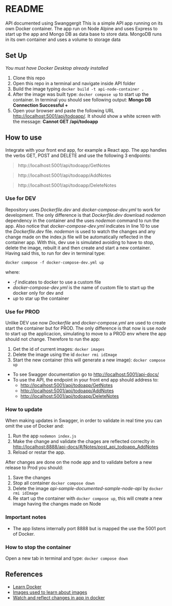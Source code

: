 # README

API documented using Swanggergit
This is a simple API app running on its own Docker container. The app run on Node Alpine and uses Express to start up the app and Mongo DB as data base to store data.
MongoDB runs in its own container and uses a volume to storage data

## Set Up

_You must have Docker Desktop already installed_

1. Clone this repo
2. Open this repo in a terminal and navigate inside API folder
3. Build the image typing `docker build -t api-node-container .`
4. After the image was built type: `docker compose up` to start up the container. In terminal you should see following output:
   **Mongo DB Connection Successful +**
5. Open your browser and paste the following URL [http://localhost:5001/api/todoapp/](http://localhost:5001/api/todoapp/). It should show a white screen with the message:
   **Cannot GET /api/todoapp**

## How to use

Integrate with your front end app, for example a React app. The app handles the verbs GET, POST and DELETE and use the following 3 endpoints:

> http://localhost:5001/api/todoapp/GetNotes

> http://localhost:5001/api/todoapp/AddNotes

> http://localhost:5001/api/todoapp/DeleteNotes

### Use for DEV

Repository uses _Dockerfile.dev_ and _docker-compose-dev.yml_ to work for development. The only difference is that _Dockerfile.dev_ download _nodemon_ dependency in the container and the uses _nodemon_ command to run the app. Also notice that _docker-compose-dev.yml_ indicates in line 10 to use the _Dockerfile.dev_ file.
_nodemon_ is used to watch the changes and any change made on the index.js file will be automatically reflected in the container app. With this, dev use is simulated avoiding to have to stop, delete the image, rebuilt it and then create and start a new container.
Having said this, to run for dev in terminal type:

`docker compose -f docker-compose-dev.yml up`

where:

- _-f_ indicates to docker to use a custom file
- _docker-compose-dev.yml_ is the name of custom file to start up the docker only for dev and
- _up_ to star up the container

### Use for PROD

Unlike DEV use now _Dockerfile_ and _docker-compose.yml_ are used to create start the container but for PROD. The only difference is that now is use _node_ to start up the applicacion, simulating to move to a PROD env where the app should not change.
Therefore to run the app:

1. Get the id of current images: `docker images`
2. Delete the image using the id `docker rmi idImage`
3. Start the new container (this will generate a new image): `docker compose up`

- To see Swagger documentation go to [http://localhost:5001/api-docs/](http://localhost:5001/api-docs/)
- To use the API, the endpoint in your front end app should address to:
  - [http://localhost:5001/api/todoapp/GetNotes](http://localhost:5001/api/todoapp/GetNotes)
  - [http://localhost:5001/api/todoapp/AddNotes](http://localhost:5001/api/todoapp/AddNotes)
  - [http://localhost:5001/api/todoapp/DeleteNotes](http://localhost:5001/api/todoapp/DeleteNotes)

### How to update

When making updates in Swagger, in order to validate in real time you can omit the use of Docker and:

1. Run the app `nodemon index.js`
2. Make the change and validate the chages are reflected correclty in [http://localhost:8888/api-docs/#/Notes/post_api_todoapp_AddNotes](http://localhost:8888/api-docs/#/Notes/post_api_todoapp_AddNotes)
3. Reload or restar the app.

After changes are done on the node app and to validate before a new release to Prod you should:

1. Save the changes
2. Stop all container `docker compose down`
3. Delete the image _api-sample-documented-sample-node-api_ by `docker rmi idImage`
4. Re start up the container with `docker compose up`, this will create a new image having the changes made on Node

### Important notes

- The app listens internally port 8888 but is mapped the use the 5001 port of Docker.

### How to stop the container

Open a new tab in terminal and type:
`docker compose down`

## References

- [Learn Docker](https://www.youtube.com/watch?v=CV_Uf3Dq-EU)
- [Images used to learn about images](https://www.youtube.com/watch?v=pg19Z8LL06w&t=2912s)
- [Watch and reflect changes in app in docker](https://youtu.be/4Dko5W96WHg?si=Z-HCOucrObvj_mLo&t=4959)
